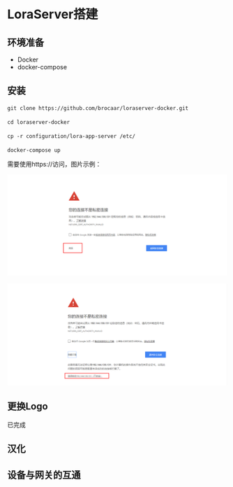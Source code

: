 # LoraServer搭建



## 环境准备

- Docker
- docker-compose





## 安装



```shell
git clone https://github.com/brocaar/loraserver-docker.git

cd loraserver-docker

cp -r configuration/lora-app-server /etc/

docker-compose up
```


需要使用https://访问，图片示例：

![001](_images/001.png)

![001](_images/002.png)


## 更换Logo
已完成

## 汉化


## 设备与网关的互通
